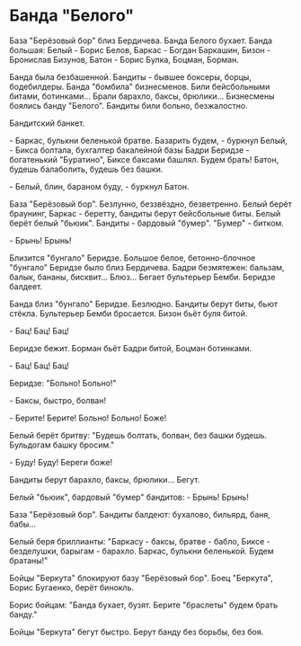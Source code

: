 # Банда  "Белого"
База "Берёзовый бор" близ Бердичева. Банда Белого бухает. Банда большая: Белый - Борис Белов, Баркас - Богдан Баркашин, Бизон - Бронислав Бизунов, Батон - Борис Булка, Боцман, Борман.

Банда была безбашенной. Бандиты - бывшее боксеры, борцы, бодебилдеры. Банда "бомбила" бизнесменов. Били бейсбольными битами, ботинками... Брали барахло, баксы, брюлики... Бизнесмены боялись банду "Белого". Бандиты били больно, безжалостно.

Бандитский банкет.

\- Баркас, булькни беленькой братве. Базарить будем, - буркнул Белый, - Бикса болтала, бухгалтер бакалейной базы Бадри Беридзе - богатенький "Буратино", Биксе баксами башлял. Будем брать! Батон, будешь балаболить, будешь без башки.

\- Белый, блин, бараном буду, - буркнул Батон.

База "Берёзовый бор". Безлунно, беззвёздно, безветренно. Белый берёт браунинг, Баркас - беретту, бандиты берут бейсбольные биты. Белый берёт белый "бьюик". Бандиты - бардовый "бумер". "Бумер" - битком.

\- Брынь! Брынь!

Близится "бунгало" Беридзе. Большое белое, бетонно-блочное "бунгало" Беридзе было близ Бердичева. Бадри безмятежен: бальзам, балык, бананы, бисквит... Блюз... Бегает бультерьер Бемби. Беридзе балдеет.

Банда близ "бунгало" Беридзе. Безлюдно. Бандиты берут биты, бьют стёкла. Бультерьер Бемби бросается. Бизон бьёт буля битой.

\- Бац! Бац! Бац!

Беридзе бежит. Борман бьёт Бадри битой, Боцман ботинками.

\- Бац! Бац! Бац!

Беридзе: "Больно! Больно!"

\- Баксы, быстро, болван!

\- Берите! Берите! Больно! Больно! Боже!

Белый берёт бритву: "Будешь болтать, болван, без башки будешь. Бульдогам башку бросим."

\- Буду! Буду! Береги боже!

Бандиты берут барахло, баксы, брюлики... Бегут.

Белый "бьюик", бардовый "бумер" бандитов: - Брынь! Брынь!

База "Берёзовый бор". Бандиты балдеют: бухалово, бильярд, баня, бабы...

Белый беря бриллианты: "Баркасу - баксы, братве - бабло, Биксе - безделушки, барыгам - барахло. Баркас, булькни беленькой. Будем братаны!"

Бойцы "Беркута" блокируют базу "Берёзовый бор". Боец "Беркута", Борис Бугаенко, берёт бинокль.

Борис бойцам: "Банда бухает, бузят. Берите "браслеты" будем брать банду."

Бойцы "Беркута" бегут быстро. Берут банду без борьбы, без боя.
